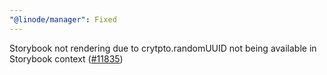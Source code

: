 ```yaml
---
"@linode/manager": Fixed
---
```


Storybook not rendering due to crytpto.randomUUID not being available in Storybook context ([#11835](https://github.com/linode/manager/pull/11835))
